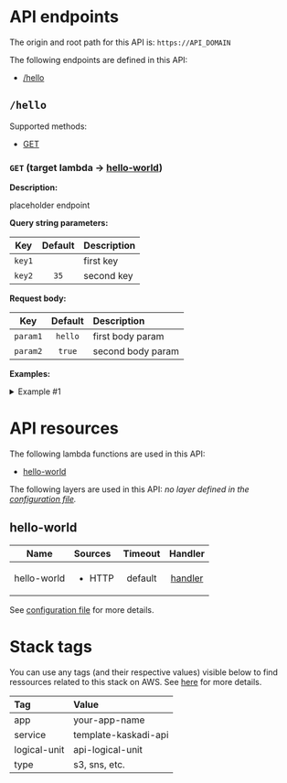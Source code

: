 # API endpoints

The origin and root path for this API is: `https://API_DOMAIN`

The following endpoints are defined in this API:
- [/hello](#/hello)

## `/hello` <a name="/hello"></a>

Supported methods:
- [GET](#hello-GET)

### `GET` (target lambda → [hello-world](#hello-world)) <a name="hello-GET"></a>

**Description:**

placeholder endpoint

**Query string parameters:**

|   Key  | Default | Description |
| :----: | :-----: | :---------- |
| `key1` |         | first key   |
| `key2` |   `35`  | second key  |

**Request body:**

|    Key   | Default | Description       |
| :------: | :-----: | :---------------- |
| `param1` | `hello` | first body param  |
| `param2` |  `true` | second body param |

**Examples:**

<details>
<summary>Example #1</summary>

_Response:_

```HTTP
Status code:
200

Headers:
x-kaskadi-data: some data
```
</details>

# API resources

The following lambda functions are used in this API:
- [hello-world](#hello-world)

The following layers are used in this API:
_no layer defined in the [configuration file](./serverless.yml)._

## hello-world <a name="hello-world"></a>

|     Name    | Sources                | Timeout |                  Handler                  |
| :---------: | :--------------------- | :-----: | :---------------------------------------: |
| hello-world | <ul><li>HTTP</li></ul> | default | [handler](./lambdas/hello-world/index.js) |

See [configuration file](./serverless.yml) for more details.

# Stack tags

You can use any tags (and their respective values) visible below to find ressources related to this stack on AWS. See [here](https://docs.amazonaws.cn/en_us/AWSCloudFormation/latest/UserGuide/aws-properties-resource-tags.html) for more details.

| Tag          | Value                |
| :----------- | :------------------- |
| app          | your-app-name        |
| service      | template-kaskadi-api |
| logical-unit | api-logical-unit     |
| type         | s3, sns, etc.        |